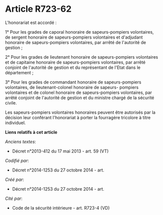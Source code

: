 # Article R723-62

L'honorariat est accordé :

1° Pour les grades de caporal honoraire de sapeurs-pompiers volontaires, de sergent honoraire de sapeurs-pompiers volontaires
et d'adjudant honoraire de sapeurs-pompiers volontaires, par arrêté de l'autorité de gestion ;

2° Pour les grades de lieutenant honoraire de sapeurs-pompiers volontaires et de capitaine honoraire de sapeurs-pompiers
volontaires, par arrêté conjoint de l'autorité de gestion et du représentant de l'Etat dans le département ;

3° Pour les grades de commandant honoraire de sapeurs-pompiers volontaires, de lieutenant-colonel honoraire de sapeurs-
pompiers volontaires et de colonel honoraire de sapeurs-pompiers volontaires, par arrêté conjoint de l'autorité de gestion et
du ministre chargé de la sécurité civile.

Les sapeurs-pompiers volontaires honoraires peuvent être autorisés par la décision leur conférant l'honorariat à porter la
fourragère tricolore à titre individuel.

**Liens relatifs à cet article**

_Anciens textes_:

  - Décret n°2013-412 du 17 mai 2013 - art. 59 (VT)

_Codifié par_:

  - Décret n°2014-1253 du 27 octobre 2014 - art.

_Créé par_:

  - Décret n°2014-1253 du 27 octobre 2014 - art.

_Cité par_:

  - Code de la sécurité intérieure - art. R723-4 (VD)
